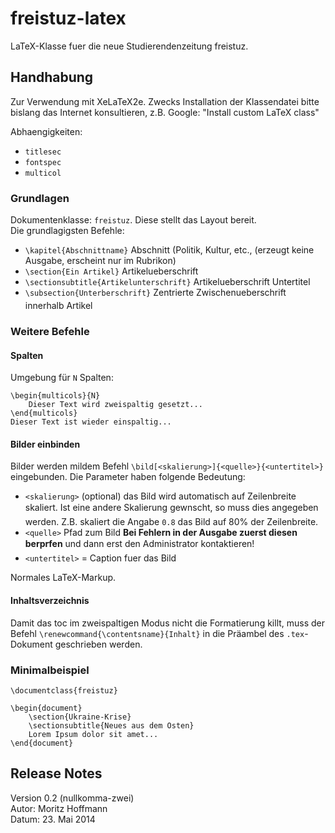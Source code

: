 # freistuz-latex   

LaTeX-Klasse fuer die neue Studierendenzeitung freistuz.   

## Handhabung
Zur Verwendung mit XeLaTeX2e. Zwecks Installation der Klassendatei bitte bislang das Internet konsultieren, z.B. Google: "Install custom LaTeX class"    

Abhaengigkeiten:
* `titlesec`
* `fontspec`
* `multicol`

### Grundlagen
Dokumentenklasse: `freistuz`. Diese stellt das Layout bereit.   
Die grundlagigsten Befehle:

* `\kapitel{Abschnittname}`  Abschnitt (Politik, Kultur, etc., (erzeugt keine Ausgabe, erscheint nur im Rubrikon)
* `\section{Ein Artikel}` Artikelueberschrift
* `\sectionsubtitle{Artikelunterschrift}`  Artikelueberschrift Untertitel
* `\subsection{Unterberschrift}` Zentrierte Zwischenueberschrift innerhalb Artikel 

### Weitere Befehle

#### Spalten
Umgebung für `N` Spalten: 
	
	\begin{multicols}{N}
		Dieser Text wird zweispaltig gesetzt...
	\end{multicols}
	Dieser Text ist wieder einspaltig...

#### Bilder einbinden
Bilder werden mildem Befehl `\bild[<skalierung>]{<quelle>}{<untertitel>}` eingebunden. Die Parameter haben folgende Bedeutung:
* `<skalierung>` (optional) das Bild wird automatisch auf Zeilenbreite skaliert. Ist eine andere Skalierung gewnscht, so muss dies angegeben werden. Z.B. skaliert die Angabe `0.8` das Bild auf 80% der Zeilenbreite.
* `<quelle>` Pfad zum Bild **Bei Fehlern in der Ausgabe zuerst diesen berprfen** und dann erst den Administrator kontaktieren!
* `<untertitel>` = Caption fuer das Bild

Normales LaTeX-Markup.

#### Inhaltsverzeichnis
Damit das toc im zweispaltigen Modus nicht die Formatierung killt, muss der Befehl `\renewcommand{\contentsname}{Inhalt}` in die Präambel des `.tex`-Dokument geschrieben werden.

### Minimalbeispiel

	\documentclass{freistuz}
	
	\begin{document}
		\section{Ukraine-Krise}
		\sectionsubtitle{Neues aus dem Osten}
		Lorem Ipsum dolor sit amet...
	\end{document}
	
## Release Notes
Version 0.2 (nullkomma-zwei)   
Autor: Moritz Hoffmann    
Datum: 23. Mai 2014